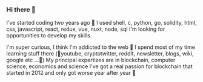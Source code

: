 ### Hi there 👋

I've started coding two years ago 🐣
I used shell, c, python, go, solidity, html, css, javascript, react, redux, vue, nuxt, node, sql 
I'm looking for opportunities to develop my skills 

I'm super curious, I think I'm addicted to the web 🥵
I spend most of my time learning stuff there (🦋youtube, cryptotwitter, reddit, newsletter, blogs, wiki, google etc ...🦋)
My principal expertizes are in blockchain, computer science, economics and science
I've got a real passion for blockchain that started in 2012 and only got worse year after year 🥵

